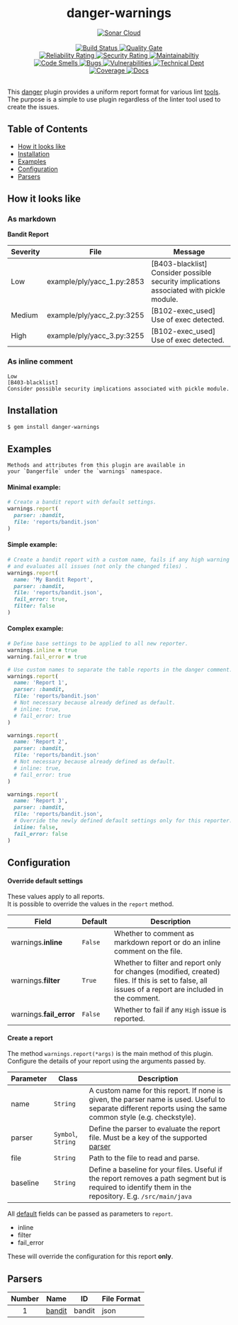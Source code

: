 <h1 align="center">danger-warnings</h1>

<div align="center">
  <!-- Sonar Cloud -->
  <a href="https://sonarcloud.io/dashboard?id=Kyaak_danger-warnings">
    <img src="https://sonarcloud.io/images/project_badges/sonarcloud-white.svg"
      alt="Sonar Cloud" />
  </a>
</div>

</br>

<div align="center">
  <!-- Build Status -->
  <a href="https://travis-ci.org/Kyaak/danger-warnings">
    <img src="https://img.shields.io/travis/choojs/choo/master.svg"
      alt="Build Status" />
  </a>
  <!-- Quality Gate -->
  <a href="https://sonarcloud.io/dashboard?id=Kyaak_danger-warnings">
    <img src="https://sonarcloud.io/api/project_badges/measure?project=Kyaak_danger-warnings&metric=alert_status"
      alt="Quality Gate" />
  </a>
</div>

<div align="center">
  <!-- Reliability Rating -->
  <a href="https://sonarcloud.io/dashboard?id=Kyaak_danger-warnings">
    <img src="https://sonarcloud.io/api/project_badges/measure?project=Kyaak_danger-warnings&metric=reliability_rating"
      alt="Reliability Rating" />
  </a>
  <!-- Security Rating -->
  <a href="https://sonarcloud.io/dashboard?id=Kyaak_danger-warnings">
    <img src="https://sonarcloud.io/api/project_badges/measure?project=Kyaak_danger-warnings&metric=security_rating"
      alt="Security Rating" />
  </a>
  <!-- Maintainabiltiy -->
  <a href="https://sonarcloud.io/dashboard?id=Kyaak_danger-warnings">
    <img src="https://sonarcloud.io/api/project_badges/measure?project=Kyaak_danger-warnings&metric=sqale_rating"
      alt="Maintainabiltiy" />
  </a>
</div>

<div align="center">
  <!-- Code Smells -->
  <a href="https://sonarcloud.io/dashboard?id=Kyaak_danger-warnings">
    <img src="https://sonarcloud.io/api/project_badges/measure?project=Kyaak_danger-warnings&metric=code_smells"
      alt="Code Smells" />
  </a>
  <!-- Bugs -->
  <a href="https://sonarcloud.io/dashboard?id=Kyaak_danger-warnings">
    <img src="https://sonarcloud.io/api/project_badges/measure?project=Kyaak_danger-warnings&metric=bugs"
      alt="Bugs" />
  </a>
  <!-- Vulnerabilities -->
  <a href="https://sonarcloud.io/dashboard?id=Kyaak_danger-warnings">
    <img src="https://sonarcloud.io/api/project_badges/measure?project=Kyaak_danger-warnings&metric=vulnerabilities"
      alt="Vulnerabilities" />
  </a>
  <!-- Technical Dept -->
  <a href="https://sonarcloud.io/dashboard?id=Kyaak_danger-warnings">
    <img src="https://sonarcloud.io/api/project_badges/measure?project=Kyaak_danger-warnings&metric=sqale_index"
      alt="Technical Dept" />
  </a>
</div>

<div align="center">
  <!-- Coverage -->
  <a href="https://sonarcloud.io/dashboard?id=Kyaak_danger-warnings">
    <img src="https://sonarcloud.io/api/project_badges/measure?project=Kyaak_danger-warnings&metric=coverage"
      alt="Coverage" />
  </a>
  <!-- Docs -->
  <a href="http://inch-ci.org/github/Kyaak/danger-warnings">
    <img src="http://inch-ci.org/github/Kyaak/danger-warnings.svg?branch=master"
      alt="Docs" />
  </a>
</div>

</br>

This [danger](https://github.com/danger/danger) plugin provides a uniform report format for various lint [tools](#parsers). <br>
The purpose is a simple to use plugin regardless of the linter tool used to create the issues.

## Table of Contents
- [How it looks like](#how-does-it-look)
- [Installation](#installation)
- [Examples](#examples)
- [Configuration](#configuration)
- [Parsers](#parsers)

## How it looks like

### As markdown
**Bandit Report**

Severity|File|Message
---|---|---
Low|example/ply/yacc_1.py:2853|[B403-blacklist] Consider possible security implications associated with pickle module.
Medium|example/ply/yacc_2.py:3255|[B102-exec_used] Use of exec detected.
High|example/ply/yacc_3.py:3255|[B102-exec_used] Use of exec detected.

### As inline comment
```text
Low
[B403-blacklist]
Consider possible security implications associated with pickle module.
```

## Installation

```bash
$ gem install danger-warnings
``` 

## Examples
```text
Methods and attributes from this plugin are available in 
your `Dangerfile` under the `warnings` namespace.
```

#### Minimal example:
```ruby
# Create a bandit report with default settings.
warnings.report(          
  parser: :bandit,
  file: 'reports/bandit.json'         
)
```

#### Simple example: 
```ruby
# Create a bandit report with a custom name, fails if any high warning exists 
# and evaluates all issues (not only the changed files) .
warnings.report( 
  name: 'My Bandit Report',            
  parser: :bandit,
  file: 'reports/bandit.json',
  fail_error: true,
  filter: false         
)
```

#### Complex example:
```ruby
# Define base settings to be applied to all new reporter.
warnings.inline = true
warning.fail_error = true

# Use custom names to separate the table reports in the danger comment. 
warnings.report(
  name: 'Report 1',          
  parser: :bandit,
  file: 'reports/bandit.json'
  # Not necessary because already defined as default.   
  # inline: true,
  # fail_error: true      
)

warnings.report( 
  name: 'Report 2',         
  parser: :bandit,
  file: 'reports/bandit.json'         
  # Not necessary because already defined as default.   
  # inline: true,
  # fail_error: true      
)

warnings.report( 
  name: 'Report 3',         
  parser: :bandit,
  file: 'reports/bandit.json',         
  # Override the newly defined default settings only for this reporter.   
  inline: false,
  fail_error: false      
)
```

## Configuration

#### Override default settings
These values apply to all reports. <br>
It is possible to override the values in the `report` method.

|Field|Default|Description|
|---|---|---|
|warnings.**inline**|`False`| Whether to comment as markdown report or do an inline comment on the file.
|warnings.**filter**|`True`| Whether to filter and report only for changes (modified, created) files. If this is set to false, all issues of a report are included in the comment.
|warnings.**fail_error**|`False`| Whether to fail if any `High` issue is reported.

#### Create a report
The method `warnings.report(*args)` is the main method of this plugin. <br>
Configure the details of your report using the arguments passed by.

|Parameter|Class|Description|
|---|---|---|
|name|`String`| A custom name for this report. If none is given, the parser name is used. Useful to separate different reports using the same common style (e.g. checkstyle).
|parser|`Symbol`, `String`| Define the parser to evaluate the report file. Must be a key of the supported [parser](#parsers)
|file|`String`| Path to the file to read and parse.
|baseline|`String`| Define a baseline for your files. Useful if the report removes a path segment but is required to identify them in the repository. E.g. `/src/main/java`

All [default](#override-default-settings) fields can be passed as parameters to `report`.
- inline
- filter
- fail_error

These will override the configuration for this report **only**.

## Parsers

|Number|Name|ID|File Format|
|:---:|---|---|---|
|1|[bandit](https://github.com/PyCQA/bandit)|bandit|json|
